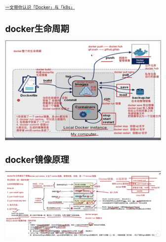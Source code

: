 [一文带你认识「Docker」与「k8s」](https://juejin.cn/post/7015729458959089701)
# docker生命周期
![生命周期](../images/docker.png)
# docker镜像原理
![镜像原理](../images/docker镜像原理.png)